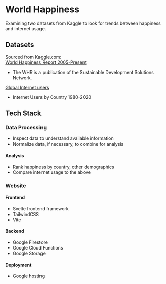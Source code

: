 # World Happiness

Examining two datasets from Kaggle to look for trends between happiness and internet usage.

## Datasets

Sourced from Kaggle.com:  
[World Happiness Report 2005-Present](https://www.kaggle.com/datasets/usamabuttar/world-happiness-report-2005-present)
- The WHR is a publication of the Sustainable Development Solutions Network.

[Global Internet users](https://www.kaggle.com/datasets/ashishraut64/internet-users)
- Internet Users by Country 1980-2020



## Tech Stack
### Data Processing
- Inspect data to understand available information
- Normalize data, if necessary, to combine for analysis
#### Analysis
 - Rank happiness by country, other demographics
 - Compare internet usage to the above
### Website
#### Frontend
- Svelte frontend framework
- TailwindCSS
- Vite
#### Backend
- Google Firestore
- Google Cloud Functions
- Google Storage
#### Deployment
- Google hosting